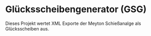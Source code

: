 # Glücksscheibengenerator (GSG)

Dieses Projekt wertet XML Exporte der Meyton Schießanalge als Glücksscheiben aus.